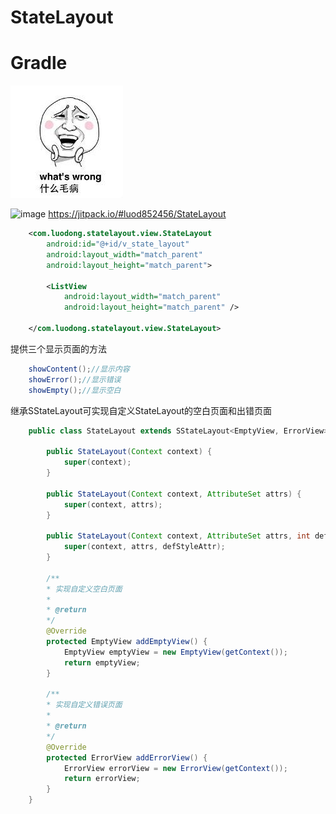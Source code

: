 # StateLayout

# Gradle
![image](https://github.com/AngelSXD/sxd_first_repository/blob/master/images/20160615165142.png)

![image](https://camo.githubusercontent.com/c7f06cca4f52ed0381ba7771e51181e12558c4ff/68747470733a2f2f6a69747061636b2e696f2f762f7a6a3536353036313736332f737769746368627574746f6e2e737667)
https://jitpack.io/#luod852456/StateLayout

```xml
    <com.luodong.statelayout.view.StateLayout
        android:id="@+id/v_state_layout"
        android:layout_width="match_parent"
        android:layout_height="match_parent">

        <ListView
            android:layout_width="match_parent"
            android:layout_height="match_parent" />

    </com.luodong.statelayout.view.StateLayout>
```

提供三个显示页面的方法
```java
    showContent();//显示内容
    showError();//显示错误
    showEmpty();//显示空白
```
继承SStateLayout可实现自定义StateLayout的空白页面和出错页面

```java
    public class StateLayout extends SStateLayout<EmptyView, ErrorView> {
    
        public StateLayout(Context context) {
            super(context);
        }

        public StateLayout(Context context, AttributeSet attrs) {
            super(context, attrs);
        }

        public StateLayout(Context context, AttributeSet attrs, int defStyleAttr) {
            super(context, attrs, defStyleAttr);
        }

        /**
        * 实现自定义空白页面
        *
        * @return
        */
        @Override
        protected EmptyView addEmptyView() {
            EmptyView emptyView = new EmptyView(getContext());
            return emptyView;
        }

        /**
        * 实现自定义错误页面
        *
        * @return
        */
        @Override
        protected ErrorView addErrorView() {
            ErrorView errorView = new ErrorView(getContext());
            return errorView;
        }
    }
```


